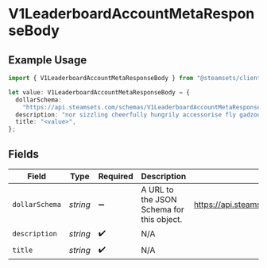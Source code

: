 # V1LeaderboardAccountMetaResponseBody

## Example Usage

```typescript
import { V1LeaderboardAccountMetaResponseBody } from "@steamsets/client-ts/models/components";

let value: V1LeaderboardAccountMetaResponseBody = {
  dollarSchema:
    "https://api.steamsets.com/schemas/V1LeaderboardAccountMetaResponseBody.json",
  description: "nor sizzling cheerfully hungrily accessorise fly gadzooks",
  title: "<value>",
};
```

## Fields

| Field                                                                       | Type                                                                        | Required                                                                    | Description                                                                 | Example                                                                     |
| --------------------------------------------------------------------------- | --------------------------------------------------------------------------- | --------------------------------------------------------------------------- | --------------------------------------------------------------------------- | --------------------------------------------------------------------------- |
| `dollarSchema`                                                              | *string*                                                                    | :heavy_minus_sign:                                                          | A URL to the JSON Schema for this object.                                   | https://api.steamsets.com/schemas/V1LeaderboardAccountMetaResponseBody.json |
| `description`                                                               | *string*                                                                    | :heavy_check_mark:                                                          | N/A                                                                         |                                                                             |
| `title`                                                                     | *string*                                                                    | :heavy_check_mark:                                                          | N/A                                                                         |                                                                             |